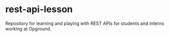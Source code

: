 # rest-api-lesson
Repository for learning and playing with REST APIs for students and interns working at Opground.
